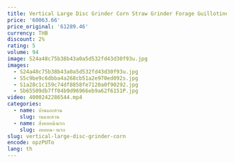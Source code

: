 ```yaml
---
title: Vertical Large Disc Grinder Corn Straw Grinder Forage Guillotine Machine Green Storage Feed Grinder Wholesale
price: '60063.66'
price_original: '61289.46'
currency: THB
discount: 2%
rating: 5
volume: 94
image: S24a48c75b38b43a0a5d532fd43d30f93u.jpg
images:
  - S24a48c75b38b43a0a5d532fd43d30f93u.jpg
  - S5c9be9c6dbba4a268cb51a2e970ed092s.jpg
  - S1a28c1c159c74df8858fe7120a0f90292.jpg
  - Sb65509db7ff04b9d96966eb9a62f6151P.jpg
video: 4000242286544.mp4
categories:
  - name: บ้านและสวน
    slug: านและสวน
  - name: สิ่งทอหน้าแรก
    slug: งทอหน-าแรก
slug: vertical-large-disc-grinder-corn
encode: opzPUTo
lang: th
---
```

  